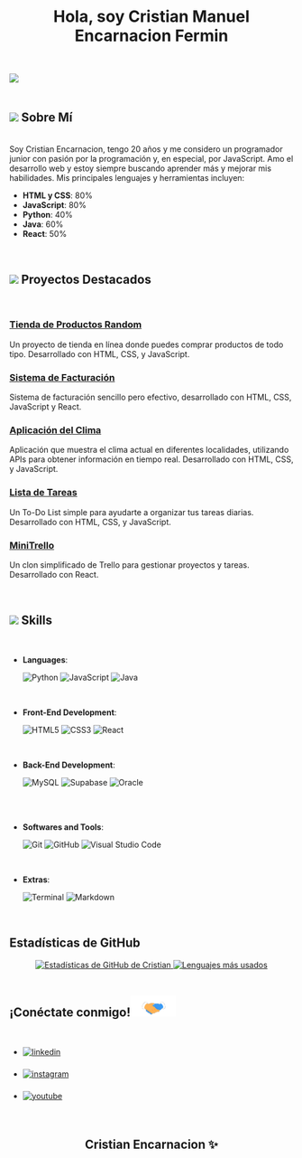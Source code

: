 <h1 align="center"><b>Hola, soy Cristian Manuel Encarnacion Fermin</b></h1>
<br>

<img src="https://user-images.githubusercontent.com/73097560/115834477-dbab4500-a447-11eb-908a-139a6edaec5c.gif"><br><br>

## <img src="https://media2.giphy.com/media/QssGEmpkyEOhBCb7e1/giphy.gif?cid=ecf05e47a0n3gi1bfqntqmob8g9aid1oyj2wr3ds3mg700bl&rid=giphy.gif" width ="25"><b> Sobre Mí</b>
<br>
Soy Cristian Encarnacion, tengo 20 años y me considero un programador junior con pasión por la programación y, en especial, por JavaScript. Amo el desarrollo web y estoy siempre buscando aprender más y mejorar mis habilidades. Mis principales lenguajes y herramientas incluyen:

<p align="center">

- **HTML y CSS**: 80%
- **JavaScript**: 80%
- **Python**: 40%
- **Java**: 60%
- **React**: 50%

</p>

<br>

## <img src="https://media2.giphy.com/media/QssGEmpkyEOhBCb7e1/giphy.gif?cid=ecf05e47a0n3gi1bfqntqmob8g9aid1oyj2wr3ds3mg700bl&rid=giphy.gif" width ="25"><b> Proyectos Destacados</b>
<br>

### [Tienda de Productos Random](https://tiendadeproductosrandom.netlify.app/)
Un proyecto de tienda en línea donde puedes comprar productos de todo tipo. Desarrollado con HTML, CSS, y JavaScript.

### [Sistema de Facturación](https://billinsystem.netlify.app/)
Sistema de facturación sencillo pero efectivo, desarrollado con HTML, CSS, JavaScript y React.

### [Aplicación del Clima](https://weathertoday-information.netlify.app/)
Aplicación que muestra el clima actual en diferentes localidades, utilizando APIs para obtener información en tiempo real. Desarrollado con HTML, CSS, y JavaScript.

### [Lista de Tareas](https://apuntatustareas.netlify.app/)
Un To-Do List simple para ayudarte a organizar tus tareas diarias. Desarrollado con HTML, CSS, y JavaScript.

### [MiniTrello](https://minitrello.netlify.app/)
Un clon simplificado de Trello para gestionar proyectos y tareas. Desarrollado con React.

<br>

## <img src="https://media.giphy.com/media/QssGEmpkyEOhBCb7e1/giphy.gif?cid=ecf05e47a0n3gi1bfqntqmob8g9aid1oyj2wr3ds3mg700bl&rid=giphy.gif" width ="25"><b> Skills</b>
<br>

<p align="center">

- **Languages**:

    ![Python](https://img.shields.io/badge/Python%20-%2314354C.svg?style=for-the-badge&logo=python&logoColor=white)
    ![JavaScript](https://img.shields.io/badge/JavaScript%20-%23F7DF1E.svg?style=for-the-badge&logo=javascript&logoColor=black)
    ![Java](https://img.shields.io/badge/Java-%23F7DF1E.svg?style=for-the-badge&logo=java&logoColor=black)

<br>   
    
- **Front-End Development**:

   ![HTML5](https://img.shields.io/badge/HTML5%20-%23E34F26.svg?style=for-the-badge&logo=html5&logoColor=white)
   ![CSS3](https://img.shields.io/badge/CSS%20-%231572B6.svg?style=for-the-badge&logo=css3&logoColor=white)
   ![React](https://img.shields.io/badge/React%20-%2361DAFB.svg?style=for-the-badge&logo=react&logoColor=black)

<br>

- **Back-End Development**:

   ![MySQL](https://img.shields.io/badge/MySQL-%2300f?style=for-the-badge&logo=mysql&logoColor=white)
   ![Supabase](https://img.shields.io/badge/Supabase-%2300C2A2.svg?style=for-the-badge&logo=supabase&logoColor=white)
   ![Oracle](https://img.shields.io/badge/Oracle-%23F80000.svg?style=for-the-badge&logo=oracle&logoColor=white)

<br>

    
<br>

- **Softwares and Tools**:

    ![Git](https://img.shields.io/badge/git-%23F05033.svg?style=for-the-badge&logo=git&logoColor=white)
    ![GitHub](https://img.shields.io/badge/github-%23121011.svg?style=for-the-badge&logo=github&logoColor=white)
    ![Visual Studio Code](https://img.shields.io/badge/Visual%20Studio%20Code-0078d7.svg?style=for-the-badge&logo=visual-studio-code&logoColor=white)


<br>

- **Extras**:

    ![Terminal](https://img.shields.io/badge/Terminal-%23054020?style=for-the-badge&logo=gnu-bash&logoColor=white)
    ![Markdown](https://img.shields.io/badge/markdown-%23000000.svg?style=for-the-badge&logo=markdown&logoColor=white)   

</p>

<br>

## <b>Estadísticas de GitHub</b>

<div align="center">
  
  <a href="https://github.com/cristianEncarnacion">
    <img src="https://github-readme-stats.vercel.app/api?username=cristianEncarnacion&include_all_commits=true&count_private=true&show_icons=true&line_height=20&title_color=7A7ADB&icon_color=2234AE&text_color=D3D3D3&bg_color=0,000000,130F40" alt="Estadísticas de GitHub de Cristian"/>
  </a>
  
  <a href="https://github.com/cristianEncarnacion">
    <img src="https://github-readme-stats.vercel.app/api/top-langs?username=cristianEncarnacion&show_icons=true&locale=en&layout=compact&line_height=20&title_color=7A7ADB&icon_color=2234AE&text_color=D3D3D3&bg_color=0,000000,130F40" alt="Lenguajes más usados"/>
  </a>

</div>


<br>

## <b>¡Conéctate conmigo!</b><img src="https://github.com/0xAbdulKhalid/0xAbdulKhalid/raw/main/assets/mdImages/handshake.gif" width ="80">
<br>
<div align='left'>

<ul>

<li>
<a href="https://www.linkedin.com/in/cristian-encarnacion-19649a304/" target="_blank">
<img src="https://img.shields.io/badge/linkedin:  Cristian%20Encarnacion-%2300acee.svg?color=405DE6&style=for-the-badge&logo=linkedin&logoColor=white" alt=linkedin style="margin-bottom: 5px;"/>
</a>
</li>

<br>

<li>
<a href="https://www.instagram.com/cristian.mef/" target="_blank">
<img src="https://img.shields.io/badge/instagram:  Cristian%20Encarnacion-%2300acee.svg?color=E4405F&style=for-the-badge&logo=instagram&logoColor=white" alt=instagram style="margin-bottom: 5px;"/>
</a>
</li>

<br>

<li>
<a href="https://www.youtube.com/@cristianencarnacion9314" target="_blank">
<img src="https://img.shields.io/badge/youtube:  Cristian%20Encarnacion-%23FF0000.svg?style=for-the-badge&logo=youtube&logoColor=white" alt=youtube style="margin-bottom: 5px;" />
</a>
</li>
	
</ul>
</div>

<br>

<div align='center'>

## <b>Cristian Encarnacion ✨</b>

</div>

<br>

